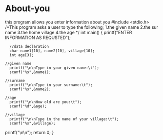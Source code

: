 # About-you
this program allows you enter information about you 
#include <stdio.h>
/*This program asks a user to type the following;
1.the given name
2.the sur name
3.the home village
4.the age */
int main()
{   printf("ENTER INFORMATION AS REQUSTED");

      //data declaration
      char name1[10], name2[10], village[10];
      int age[3];

    //given name
      printf("\n\nType in your given name:\t");
      scanf("%s",&name1);

    //surname
      printf("\n\nType in your surname:\t");
      scanf("%s",&name2);

    //age
      printf("\n\nHow old are you:\t");
      scanf("%d",&age);

    //village
      printf("\n\nType in the name of your village:\t");
      scanf("%s",&village);

printf("\n\n");
    return 0;
}
